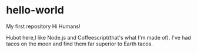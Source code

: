 # hello-world
My first repository
Hi Humans!

Hubot here,I like Node.js and Coffeescript(that's what I'm made of).
I've had tacos on the moon and find them far superior to Earth tacos.
